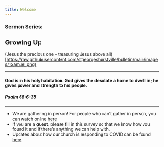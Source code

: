 ```yaml
---
title: Welcome
---
```


### Sermon Series:
## Growing Up

(Jesus the precious one - treasuring Jesus above all)
[https://raw.githubusercontent.com/stgeorgeshurstville/bulletin/main/images/1Samuel.png]

---
#### God is in his holy habitation. God gives the desolate a home to dwell in; he gives power and strength to his people.
##### Psalm 68:6-35
---
- We are gathering in person! For people who can’t gather in person, you can watch online [here](https://stgeorgeshurstville.org.au/sunday-english-online)
- If you are a **guest**, please fill in this [survey](https://tinyurl.com/SGHACsurvey) so that we know how you found it and if there’s anything we can help with.
- Updates about how our church is responding to COVID can be found [here](https://stgeorgeshurstville.org.au/covid-update). 
